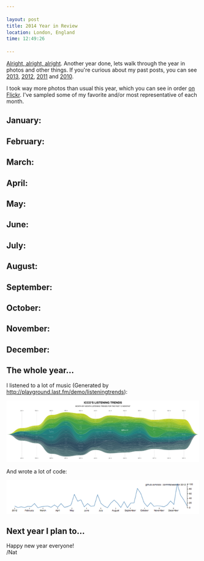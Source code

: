 ```yaml
---

layout: post
title: 2014 Year in Review
location: London, England
time: 12:49:26

---
```


[Alright, alright, alright](http://youtu.be/X4bg4Q63kJQ). Another year done, lets walk through the year in photos and other things. If you're curious about my past posts, you can see [2013](http://pseudoweb.net/2013/12/28/2013-in-review/), [2012](http://pseudoweb.net/2013/01/05/2012-year-in-review/), [2011](http://pseudoweb.net/2011/12/26/2011-year-in-review/) and [2010](http://pseudoweb.net/2010/12/30/2010-year-in-review/).

I took way more photos than usual this year, which you can see in order [on Flickr](https://www.flickr.com/photos/icco/sets/72157639471288384/). I've sampled some of my favorite and/or most representative of each month.

## January:


## February:


## March:


## April:



## May:


<div class="clearfix"></div>

## June:


## July:


<div class="clearfix"></div>

## August:


## September:


## October:


## November:


## December:


<div class="clearfix"></div>

## The whole year...

I listened to a lot of music (Generated by http://playground.last.fm/demo/listeningtrends):

[![Nat's 2014 in music](/images/2014/12/lastfm2014.png)](/images/2014/12/lastfm2014.pdf)

And wrote a lot of code:

[![Nat's 2012 in code](/images/2013/1/commits.png)](http://code.natwelch.com)

## Next year I plan to...


Happy new year everyone!  
/Nat
